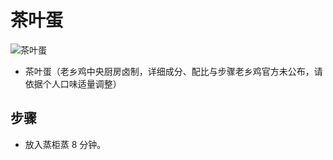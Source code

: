 # 茶叶蛋

![茶叶蛋](../images/茶叶蛋.png)


- 茶叶蛋（老乡鸡中央厨房卤制，详细成分、配比与步骤老乡鸡官方未公布，请依据个人口味适量调整）

## 步骤
- 放入蒸柜蒸 8 分钟。
